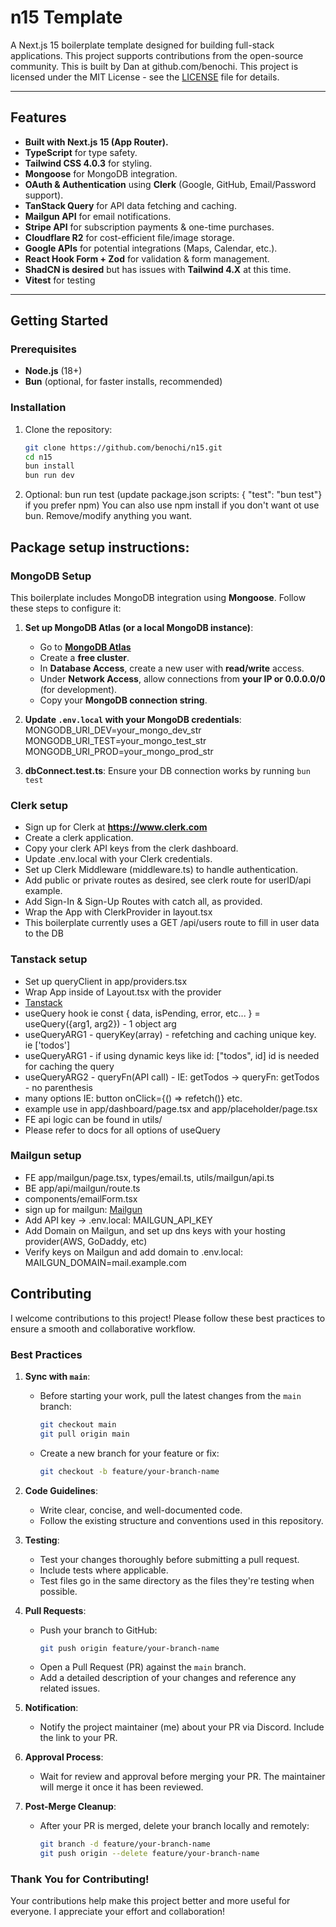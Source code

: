 # n15 Template

A Next.js 15 boilerplate template designed for building full-stack applications. This project supports contributions from the open-source community. This is built by Dan at github.com/benochi. This project is licensed under the MIT License - see the [LICENSE](./LICENSE) file for details. 

---

## Features

- **Built with Next.js 15 (App Router).**
- **TypeScript** for type safety.
- **Tailwind CSS 4.0.3** for styling.
- **Mongoose** for MongoDB integration.
- **OAuth & Authentication** using **Clerk** (Google, GitHub, Email/Password support).
- **TanStack Query** for API data fetching and caching.
- **Mailgun API** for email notifications.
- **Stripe API** for subscription payments & one-time purchases.
- **Cloudflare R2** for cost-efficient file/image storage.
- **Google APIs** for potential integrations (Maps, Calendar, etc.).
- **React Hook Form + Zod** for validation & form management.
- **ShadCN is desired** but has issues with **Tailwind 4.X** at this time.
- **Vitest** for testing

---

## Getting Started

### Prerequisites

- **Node.js** (18+)
- **Bun** (optional, for faster installs, recommended)


### Installation

1. Clone the repository:
   ```bash
   git clone https://github.com/benochi/n15.git
   cd n15
   bun install
   bun run dev
   ```
2. Optional:
   bun run test (update package.json scripts: { "test": "bun test"} if you prefer npm)
   You can also use npm install if you don't want ot use bun. 
   Remove/modify anything you want.
   

## Package setup instructions:
### **MongoDB Setup**

This boilerplate includes MongoDB integration using **Mongoose**. Follow these steps to configure it:

1. **Set up MongoDB Atlas (or a local MongoDB instance)**:
   - Go to **[MongoDB Atlas](https://www.mongodb.com/atlas/database)**
   - Create a **free cluster**.
   - In **Database Access**, create a new user with **read/write** access.
   - Under **Network Access**, allow connections from **your IP or 0.0.0.0/0** (for development).
   - Copy your **MongoDB connection string**.

2. **Update `.env.local` with your MongoDB credentials**:
   MONGODB_URI_DEV=your_mongo_dev_str
   MONGODB_URI_TEST=your_mongo_test_str
   MONGODB_URI_PROD=your_mongo_prod_str

3. **dbConnect.test.ts**:
   Ensure your DB connection works by running ```bun test```
   
### **Clerk setup**

   - Sign up for Clerk at **https://www.clerk.com**
   - Create a clerk application.
   - Copy your clerk API keys from the clerk dashboard.
   - Update .env.local with your Clerk credentials.
   - Set up Clerk Middleware (middleware.ts) to handle authentication.
   - Add public or private routes as desired, see clerk route for userID/api example.
   - Add Sign-In & Sign-Up Routes with catch all, as provided.
   - Wrap the App with ClerkProvider in layout.tsx
   - This boilerplate currently uses a GET /api/users route to fill in user data to the DB

### **Tanstack setup**
   - Set up queryClient in app/providers.tsx
   - Wrap App inside of Layout.tsx with the provider 
   - [Tanstack](https://tanstack.com/query/latest/docs/framework/react/reference/useQuery)
   - useQuery hook ie const { data, isPending, error, etc... } = useQuery({arg1, arg2}) - 1 object arg
   - useQueryARG1 - queryKey(array) - refetching and caching unique key. ie ['todos'] 
   - useQueryARG1 - if using dynamic keys like id: ["todos", id] id is needed for caching the query
   - useQueryARG2 - queryFn(API call) - IE: getTodos -> queryFn: getTodos - no parenthesis
   - many options IE: button onClick={() => refetch()} etc. 
   - example use in app/dashboard/page.tsx and app/placeholder/page.tsx
   - FE api logic can be found in utils/
   - Please refer to docs for all options of useQuery

### **Mailgun setup**
 - FE app/mailgun/page.tsx, types/email.ts, utils/mailgun/api.ts
 - BE app/api/mailgun/route.ts
 - components/emailForm.tsx
 - sign up for mailgun: [Mailgun](https://www.mailgun.com/)
 - Add API key -> .env.local: MAILGUN_API_KEY
 - Add Domain on Mailgun, and set up dns keys with your hosting provider(AWS, GoDaddy, etc)
 - Verify keys on Mailgun and add domain to .env.local: MAILGUN_DOMAIN=mail.example.com
 

## Contributing

I welcome contributions to this project! Please follow these best practices to ensure a smooth and collaborative workflow.

### Best Practices

1. **Sync with `main`**:

   - Before starting your work, pull the latest changes from the `main` branch:
     ```bash
     git checkout main
     git pull origin main
     ```
   - Create a new branch for your feature or fix:
     ```bash
     git checkout -b feature/your-branch-name
     ```

2. **Code Guidelines**:

   - Write clear, concise, and well-documented code.
   - Follow the existing structure and conventions used in this repository.

3. **Testing**:

   - Test your changes thoroughly before submitting a pull request.
   - Include tests where applicable.
   - Test files go in the same directory as the files they're testing when possible.

4. **Pull Requests**:

   - Push your branch to GitHub:
     ```bash
     git push origin feature/your-branch-name
     ```
   - Open a Pull Request (PR) against the `main` branch.
   - Add a detailed description of your changes and reference any related issues.

5. **Notification**:

   - Notify the project maintainer (me) about your PR via Discord. Include the link to your PR.

6. **Approval Process**:

   - Wait for review and approval before merging your PR. The maintainer will merge it once it has been reviewed.

7. **Post-Merge Cleanup**:
   - After your PR is merged, delete your branch locally and remotely:
     ```bash
     git branch -d feature/your-branch-name
     git push origin --delete feature/your-branch-name
     ```

### Thank You for Contributing!

Your contributions help make this project better and more useful for everyone. I appreciate your effort and collaboration!
